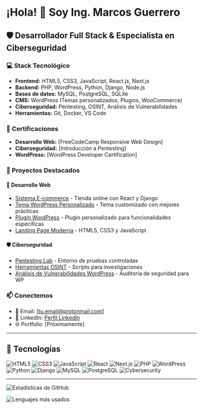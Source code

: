 # ¡Hola! 👋 Soy Ing. Marcos Guerrero

## 🛡️ Desarrollador Full Stack & Especialista en Ciberseguridad

### 💻 Stack Tecnológico
- **Frontend:** HTML5, CSS3, JavaScript, React.js, Next.js
- **Backend:** PHP, WordPress, Python, Django, Node.js
- **Bases de datos:** MySQL, PostgreSQL, SQLite
- **CMS:** WordPress (Temas personalizados, Plugins, WooCommerce)
- **Ciberseguridad:** Pentesting, OSINT, Análisis de Vulnerabilidades
- **Herramientas:** Git, Docker, VS Code

### 📜 Certificaciones
- **Desarrollo Web:** [FreeCodeCamp Responsive Web Design]
- **Ciberseguridad:** [Introducción a Pentesting]
- **WordPress:** [WordPress Developer Certification]

### 🚀 Proyectos Destacados

#### 💾 Desarrollo Web
- [Sistema E-commerce](https://github.com/marcosstic/ecommerce) - Tienda online con React y Django
- [Tema WordPress Personalizado](https://github.com/marcosstic/wp-custom-theme) - Tema customizado con mejores prácticas
- [Plugin WordPress](https://github.com/marcosstic/wp-plugin) - Plugin personalizado para funcionalidades específicas
- [Landing Page Moderna](https://github.com/marcosstic/modern-landing) - HTML5, CSS3 y JavaScript

#### 🛡️ Ciberseguridad
- [Pentesting Lab](https://github.com/marcosstic/pentesting-lab) - Entorno de pruebas controladas
- [Herramientas OSINT](https://github.com/marcosstic/osint-tools) - Scripts para investigaciones
- [Análisis de Vulnerabilidades WordPress](https://github.com/marcosstic/wordpress-security) - Auditoría de seguridad para WP

### 📫 Conectemos
- 📧 Email: [tu.email@protonmail.com]
- 💼 LinkedIn: [Perfil LinkedIn](https://linkedin.com/in/tu-perfil)
- 🌐 Portfolio: [Próximamente]

---

## 🔧 Tecnologías

![HTML5](https://img.shields.io/badge/HTML5-E34F26?style=for-the-badge&logo=html5&logoColor=white)
![CSS3](https://img.shields.io/badge/CSS3-1572B6?style=for-the-badge&logo=css3&logoColor=white)
![JavaScript](https://img.shields.io/badge/JavaScript-F7DF1E?style=for-the-badge&logo=javascript&logoColor=black)
![React](https://img.shields.io/badge/React-20232A?style=for-the-badge&logo=react&logoColor=61DAFB)
![Next.js](https://img.shields.io/badge/Next.js-000000?style=for-the-badge&logo=next.js&logoColor=white)
![PHP](https://img.shields.io/badge/PHP-777BB4?style=for-the-badge&logo=php&logoColor=white)
![WordPress](https://img.shields.io/badge/WordPress-21759B?style=for-the-badge&logo=wordpress&logoColor=white)
![Python](https://img.shields.io/badge/Python-3776AB?style=for-the-badge&logo=python&logoColor=white)
![Django](https://img.shields.io/badge/Django-092E20?style=for-the-badge&logo=django&logoColor=white)
![MySQL](https://img.shields.io/badge/MySQL-4479A1?style=for-the-badge&logo=mysql&logoColor=white)
![PostgreSQL](https://img.shields.io/badge/PostgreSQL-336791?style=for-the-badge&logo=postgresql&logoColor=white)
![Cybersecurity](https://img.shields.io/badge/Cybersecurity-228B22?style=for-the-badge&logo=security&logoColor=white)

---

![Estadísticas de GitHub](https://github-readme-stats.vercel.app/api?username=marcosstic&show_icons=true&theme=radical&hide_title=true)

![Lenguajes más usados](https://github-readme-stats.vercel.app/api/top-langs/?username=marcosstic&layout=compact&theme=radical)
